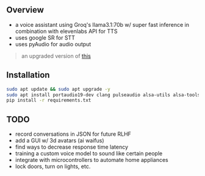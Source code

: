 ## Overview
- a voice assistant using Groq's llama3.1:70b w/ super fast inference in combination with elevenlabs API for TTS
- uses google SR for STT
- uses pyAudio for audio output

> an upgraded version of [this](https://github.com/Infatoshi/chatgpt-voice-assistant)

## Installation
```bash
sudo apt update && sudo apt upgrade -y
sudo apt install portaudio19-dev clang pulseaudio alsa-utils alsa-tools libasound2-dev flac
pip install -r requirements.txt
```
## TODO
- record conversations in JSON for future RLHF
- add a GUI w/ 3d avatars (ai waifus)
- find ways to decrease response time latency
- training a custom voice model to sound like certain people
- integrate with microcontrollers to automate home appliances
- lock doors, turn on lights, etc.

